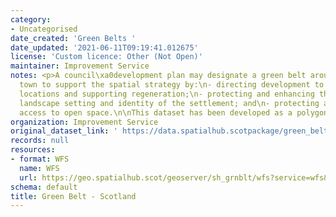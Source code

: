 ```yaml
---
category:
- Uncategorised
date_created: 'Green Belts '
date_updated: '2021-06-11T09:19:41.012675'
license: 'Custom licence: Other (Not Open)'
maintainer: Improvement Service
notes: <p>A council\xa0development plan may designate a green belt around a city or
  town to support the spatial strategy by:\n- directing development to the most appropriate
  locations and supporting regeneration;\n- protecting and enhancing the character,
  landscape setting and identity of the settlement; and\n- protecting and providing
  access to open space.\n\nThis dataset has been developed as a polygon layer.</p>
organization: Improvement Service
original_dataset_link: ' https://data.spatialhub.scotpackage/green_belt-is'
records: null
resources:
- format: WFS
  name: WFS
  url: https://geo.spatialhub.scot/geoserver/sh_grnblt/wfs?service=wfs&typeName=sh_grnblt:pub_grnblt
schema: default
title: Green Belt - Scotland
---
```

